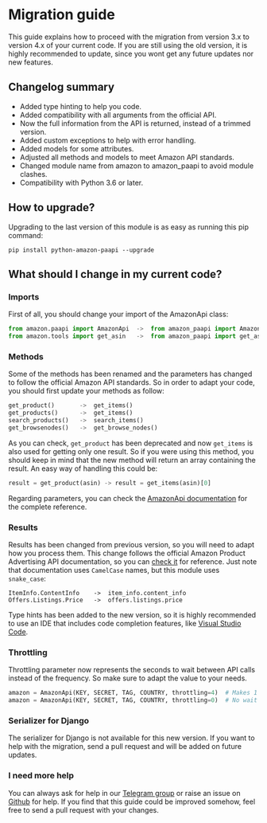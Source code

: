 # Migration guide

This guide explains how to proceed with the migration from version 3.x to version 4.x of your current code.
If you are still using the old version, it is highly recommended to update, since you wont get any future
updates nor new features.

## Changelog summary

- Added type hinting to help you code.
- Added compatibility with all arguments from the official API.
- Now the full information from the API is returned, instead of a trimmed version.
- Added custom exceptions to help with error handling.
- Added models for some attributes.
- Adjusted all methods and models to meet Amazon API standards.
- Changed module name from amazon to amazon_paapi to avoid module clashes.
- Compatibility with Python 3.6 or later.

## How to upgrade?

Upgrading to the last version of this module is as easy as running this pip command:

    pip install python-amazon-paapi --upgrade

## What should I change in my current code?

### Imports

First of all, you should change your import of the AmazonApi class:

```python
from amazon.paapi import AmazonApi  ->  from amazon_paapi import AmazonApi
from amazon.tools import get_asin   ->  from amazon_paapi import get_asin
```

### Methods

Some of the methods has been renamed and the parameters has changed to follow the official Amazon API standards.
So in order to adapt your code, you should first update your methods as follow:

```python
get_product()       ->  get_items()
get_products()      ->  get_items()
search_products()   ->  search_items()
get_browsenodes()   ->  get_browse_nodes()
```

As you can check, `get_product` has been deprecated and now `get_items` is also used for getting only one result.
So if you were using this method, you should keep in mind that the new method will return an array containing the
result. An easy way of handling this could be:

```python
result = get_product(asin) -> result = get_items(asin)[0]
```

Regarding parameters, you can check the [AmazonApi documentation](/amazon_paapi) for the complete reference.

### Results

Results has been changed from previous version, so you will need to adapt how you process them. This change
follows the official Amazon Product Advertising API documentation, so you can
[check it](https://webservices.amazon.com/paapi5/documentation/operations.html) for reference. Just note that
documentation uses `CamelCase` names, but this module uses `snake_case`:

    ItemInfo.ContentInfo    ->  item_info.content_info
    Offers.Listings.Price   ->  offers.listings.price

Type hints has been added to the new version, so it is highly recommended to use an IDE that includes code
completion features, like [Visual Studio Code](https://code.visualstudio.com/).

### Throttling

Throttling parameter now represents the seconds to wait between API calls instead of the frequency. So make sure
to adapt the value to your needs.

```python
amazon = AmazonApi(KEY, SECRET, TAG, COUNTRY, throttling=4)  # Makes 1 request every 4 seconds
amazon = AmazonApi(KEY, SECRET, TAG, COUNTRY, throttling=0)  # No wait time between requests
```

### Serializer for Django

The serializer for Django is not available for this new version. If you want to help with the migration, send a
pull request and will be added on future updates.

### I need more help

You can always ask for help in our [Telegram group](https://t.me/PythonAmazonPAAPI) or raise an issue on
[Github](https://github.com/sergioteula/python-amazon-paapi/issues) for help. If you find that this
guide could be improved somehow, feel free to send a pull request with your changes.
